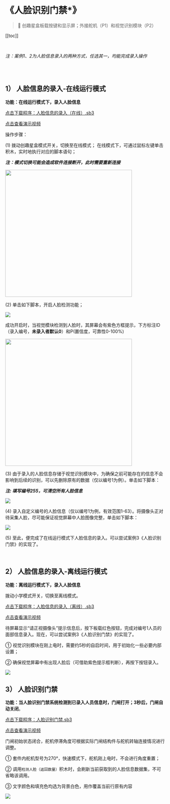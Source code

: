 # 《人脸识别门禁*》 

> 🧰  创趣星盒板载按键和显示屏；外接舵机（P1）和视觉识别模块（P2）

[[toc]]

<br>

*注：案例1、2为人脸信息录入的两种方式，任选其一，均能完成录入操作*

<br>
<br>

## 1） 人脸信息的录入-在线运行模式

**功能：在线运行模式下，录入人脸信息**

<a href="/tutorial/starbox_collection/sb3/人脸信息的录入（在线）.sb3">点击下载程序：人脸信息的录入（在线）.sb3</a>

<a href="https://www.cfunworld.com" target="_blank">点击查看演示视频</a>

操作步骤：

(1)  拨动创趣星盒模式开关，切换至在线模式； 在线模式下，可通过鼠标左键单击积木，实时地执行对应的脚本语句；

***注：模式切换可能会造成软件连接断开，此时需要重新连接***

<img src="/images/docimg/在线模式.jpg" width=400>

<br>

(2)  单击如下脚本，开启人脸检测功能；

<img src="/images/docimg/image-20241008142152998.png">

成功开启时，当视觉模块检测到人脸时，其屏幕会有紫色方框提示，下方标注ID（录入编号，**未录入者默认0**）和P(置信度，可靠性0-100%)

<img src="/images/docimg/微信图片_20241210153249.jpg" width=400>

<br>

(3)  由于录入的人脸信息存储于视觉识别模块中，为确保之前可能存在的信息不会影响到后续的识别，可以先删除原有的数据（仅以编号1为例）。单击如下脚本：

***注: 填写编号255，可清空所有人脸信息***

<img src="/images/docimg/image-20241008142610878.png">

<br>

(4)  录入自定义编号的人脸信息（仅以编号1为例，有效范围1-63）。将摄像头正对待采集人脸，尽可能保证视觉屏幕中人脸图像完整，单击如下脚本：

<img src="/images/docimg/image-20241008142912799.png">

<br>

(5)  至此，便完成了在线运行模式下人脸信息的录入。可以尝试案例3《人脸识别门禁》的实现了。

<br>

## 2） 人脸信息的录入-离线运行模式

**功能：离线运行模式下，录入人脸信息**

拨动小学模式开关，切换至离线模式。

<a href="/tutorial/starbox_collection/sb3/人脸信息的录入（离线）.sb3">点击下载程序：人脸信息的录入（离线）.sb3</a>

<a href="https://www.cfunworld.com" target="_blank">点击查看演示视频</a>

待屏幕显示“请正视摄像头”提示信息后，按下板载红色按钮，完成对编号1人员的面部信息录入。现在，可以尝试案例3《人脸识别门禁》的实现了。

① 视觉识别模块在刚上电时，需要约5秒的自启时间，用于初始化一些必要内部设置；

② 确保视觉屏幕中有出现人脸后（可借助紫色提示框判断），再按下按钮录入。

<img src="/images/docimg/【小学】人脸信息的录入（离线）.png">


<br>

## 3） 人脸识别门禁

**功能：当人脸识别门禁系统检测到已录入人员信息时，门闸打开；3秒后，门闸自动关闭**。

<a href="/tutorial/starbox_collection/sb3/人脸识别门禁.sb3">点击下载程序：人脸识别门禁.sb3</a>

<a href="https://www.cfunworld.com" target="_blank">点击查看演示视频</a>

门闸初始状态闭合，舵机停滞角度可根据实际门闸结构件与舵机转轴连接情况进行调整。

①  套件内舵机型号为270°，快速模式下，舵机刚上电时，不会进行角度重置；

②  调用`检测人脸（返回数量）`积木时，会刷新当前获取到的人脸信息数据集，不可省略该调用。

③  文字颜色和填充色均选为背景白色，用作覆盖当前行原有内容

<img src="/images/docimg/【小学】人脸识别门禁.png">

